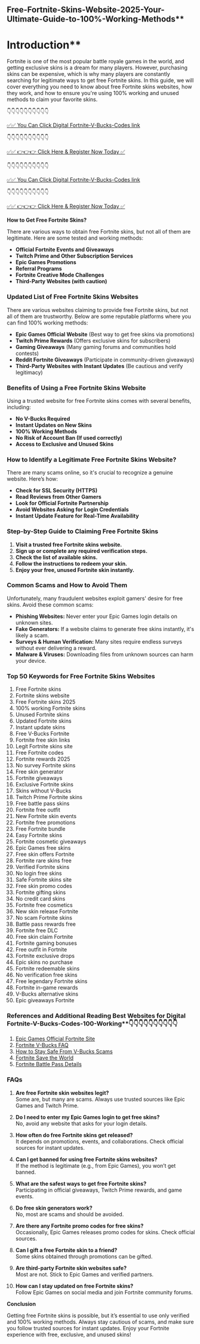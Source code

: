 ## Free-Fortnite-Skins-Website-2025-Your-Ultimate-Guide-to-100%-Working-Methods**

# Introduction**

Fortnite is one of the most popular battle royale games in the world, and getting exclusive skins is a dream for many players. However, purchasing skins can be expensive, which is why many players are constantly searching for legitimate ways to get free Fortnite skins. In this guide, we will cover everything you need to know about free Fortnite skins websites, how they work, and how to ensure you're using 100% working and unused methods to claim your favorite skins.

👇👇👇👇👇👇👇👇👇👇

[✅✅ You Can Click Digital Fortnite-V-Bucks-Codes link](https://dmfarid.com/fortnite/)

 👇👇👇👇👇👇👇👇👇👇

 [✅✅ 👉👉👉 Click Here & Register Now Today ✅](https://dmfarid.com/fortnite/)
 
 
 👇👇👇👇👇👇👇👇👇👇

[✅✅ You Can Click Digital Fortnite-V-Bucks-Codes link](https://dmfarid.com/fortnite/)

 👇👇👇👇👇👇👇👇👇👇

 [✅✅ 👉👉👉 Click Here & Register Now Today ✅](https://dmfarid.com/fortnite/)
 

**How to Get Free Fortnite Skins?**

There are various ways to obtain free Fortnite skins, but not all of them are legitimate. Here are some tested and working methods:

- **Official Fortnite Events and Giveaways**
- **Twitch Prime and Other Subscription Services**
- **Epic Games Promotions**
- **Referral Programs**
- **Fortnite Creative Mode Challenges**
- **Third-Party Websites (with caution)**

### **Updated List of Free Fortnite Skins Websites**

There are various websites claiming to provide free Fortnite skins, but not all of them are trustworthy. Below are some reputable platforms where you can find 100% working methods:

- **Epic Games Official Website** (Best way to get free skins via promotions)
- **Twitch Prime Rewards** (Offers exclusive skins for subscribers)
- **Gaming Giveaways** (Many gaming forums and communities hold contests)
- **Reddit Fortnite Giveaways** (Participate in community-driven giveaways)
- **Third-Party Websites with Instant Updates** (Be cautious and verify legitimacy)

### **Benefits of Using a Free Fortnite Skins Website**

Using a trusted website for free Fortnite skins comes with several benefits, including:

- **No V-Bucks Required**
- **Instant Updates on New Skins**
- **100% Working Methods**
- **No Risk of Account Ban (If used correctly)**
- **Access to Exclusive and Unused Skins**

### **How to Identify a Legitimate Free Fortnite Skins Website?**

There are many scams online, so it's crucial to recognize a genuine website. Here’s how:

- **Check for SSL Security (HTTPS)**
- **Read Reviews from Other Gamers**
- **Look for Official Fortnite Partnership**
- **Avoid Websites Asking for Login Credentials**
- **Instant Update Feature for Real-Time Availability**

### **Step-by-Step Guide to Claiming Free Fortnite Skins**

1. **Visit a trusted free Fortnite skins website.**
2. **Sign up or complete any required verification steps.**
3. **Check the list of available skins.**
4. **Follow the instructions to redeem your skin.**
5. **Enjoy your free, unused Fortnite skin instantly.**

### **Common Scams and How to Avoid Them**

Unfortunately, many fraudulent websites exploit gamers' desire for free skins. Avoid these common scams:

- **Phishing Websites:** Never enter your Epic Games login details on unknown sites.
- **Fake Generators:** If a website claims to generate free skins instantly, it's likely a scam.
- **Surveys & Human Verification:** Many sites require endless surveys without ever delivering a reward.
- **Malware & Viruses:** Downloading files from unknown sources can harm your device.

### **Top 50 Keywords for Free Fortnite Skins Websites**

1. Free Fortnite skins
2. Fortnite skins website
3. Free Fortnite skins 2025
4. 100% working Fortnite skins
5. Unused Fortnite skins
6. Updated Fortnite skins
7. Instant update skins
8. Free V-Bucks Fortnite
9. Fortnite free skin links
10. Legit Fortnite skins site
11. Free Fortnite codes
12. Fortnite rewards 2025
13. No survey Fortnite skins
14. Free skin generator
15. Fortnite giveaways
16. Exclusive Fortnite skins
17. Skins without V-Bucks
18. Twitch Prime Fortnite skins
19. Free battle pass skins
20. Fortnite free outfit
21. New Fortnite skin events
22. Fortnite free promotions
23. Free Fortnite bundle
24. Easy Fortnite skins
25. Fortnite cosmetic giveaways
26. Epic Games free skins
27. Free skin offers Fortnite
28. Fortnite rare skins free
29. Verified Fortnite skins
30. No login free skins
31. Safe Fortnite skins site
32. Free skin promo codes
33. Fortnite gifting skins
34. No credit card skins
35. Fortnite free cosmetics
36. New skin release Fortnite
37. No scam Fortnite skins
38. Battle pass rewards free
39. Fortnite free DLC
40. Free skin claim Fortnite
41. Fortnite gaming bonuses
42. Free outfit in Fortnite
43. Fortnite exclusive drops
44. Epic skins no purchase
45. Fortnite redeemable skins
46. No verification free skins
47. Free legendary Fortnite skins
48. Fortnite in-game rewards
49. V-Bucks alternative skins
50. Epic giveaways Fortnite

 ### References and Additional Reading Best Websites for Digital  Fortnite-V-Bucks-Codes-100-Working**👇👇👇👇👇👇👇👇👇👇

1. [Epic Games Official Fortnite Site](https://sthcodes.com/fortnite/)
2. [Fortnite V-Bucks FAQ](https://dmfarid.com/fortnite/)
3. [How to Stay Safe From V-Bucks Scams](https://dmfarid.com/fortnite/)
4. [Fortnite Save the World](https://dmfarid.com/fortnite//)
5. [Fortnite Battle Pass Details](https://dmfarid.com/fortnite/)


### **FAQs**

1. **Are free Fortnite skin websites legit?**  
   Some are, but many are scams. Always use trusted sources like Epic Games and Twitch Prime.

2. **Do I need to enter my Epic Games login to get free skins?**  
   No, avoid any website that asks for your login details.

3. **How often do free Fortnite skins get released?**  
   It depends on promotions, events, and collaborations. Check official sources for instant updates.

4. **Can I get banned for using free Fortnite skins websites?**  
   If the method is legitimate (e.g., from Epic Games), you won’t get banned.

5. **What are the safest ways to get free Fortnite skins?**  
   Participating in official giveaways, Twitch Prime rewards, and game events.

6. **Do free skin generators work?**  
   No, most are scams and should be avoided.

7. **Are there any Fortnite promo codes for free skins?**  
   Occasionally, Epic Games releases promo codes for skins. Check official sources.

8. **Can I gift a free Fortnite skin to a friend?**  
   Some skins obtained through promotions can be gifted.

9. **Are third-party Fortnite skin websites safe?**  
   Most are not. Stick to Epic Games and verified partners.

10. **How can I stay updated on free Fortnite skins?**  
    Follow Epic Games on social media and join Fortnite community forums.

**Conclusion**

Getting free Fortnite skins is possible, but it’s essential to use only verified and 100% working methods. Always stay cautious of scams, and make sure you follow trusted sources for instant updates. Enjoy your Fortnite experience with free, exclusive, and unused skins!

